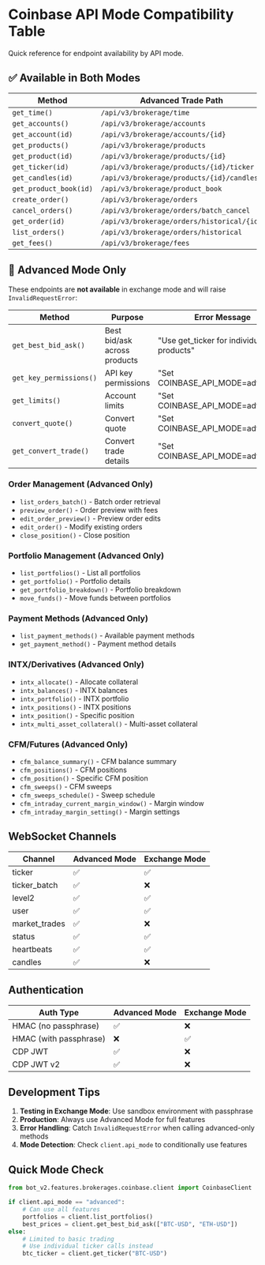 # Coinbase API Mode Compatibility Table

Quick reference for endpoint availability by API mode.

## ✅ Available in Both Modes

| Method | Advanced Trade Path | Exchange Path |
|--------|-------------------|---------------|
| `get_time()` | `/api/v3/brokerage/time` | `/time` |
| `get_accounts()` | `/api/v3/brokerage/accounts` | `/accounts` |
| `get_account(id)` | `/api/v3/brokerage/accounts/{id}` | `/accounts/{id}` |
| `get_products()` | `/api/v3/brokerage/products` | `/products` |
| `get_product(id)` | `/api/v3/brokerage/products/{id}` | `/products/{id}` |
| `get_ticker(id)` | `/api/v3/brokerage/products/{id}/ticker` | `/products/{id}/ticker` |
| `get_candles(id)` | `/api/v3/brokerage/products/{id}/candles` | `/products/{id}/candles` |
| `get_product_book(id)` | `/api/v3/brokerage/product_book` | `/products/{id}/book` |
| `create_order()` | `/api/v3/brokerage/orders` | `/orders` |
| `cancel_orders()` | `/api/v3/brokerage/orders/batch_cancel` | `/orders/{id}` |
| `get_order(id)` | `/api/v3/brokerage/orders/historical/{id}` | `/orders/{id}` |
| `list_orders()` | `/api/v3/brokerage/orders/historical` | `/orders` |
| `get_fees()` | `/api/v3/brokerage/fees` | `/fees` |

## 🚫 Advanced Mode Only

These endpoints are **not available** in exchange mode and will raise `InvalidRequestError`:

| Method | Purpose | Error Message |
|--------|---------|---------------|
| `get_best_bid_ask()` | Best bid/ask across products | "Use get_ticker for individual products" |
| `get_key_permissions()` | API key permissions | "Set COINBASE_API_MODE=advanced" |
| `get_limits()` | Account limits | "Set COINBASE_API_MODE=advanced" |
| `convert_quote()` | Convert quote | "Set COINBASE_API_MODE=advanced" |
| `get_convert_trade()` | Convert trade details | "Set COINBASE_API_MODE=advanced" |

### Order Management (Advanced Only)
- `list_orders_batch()` - Batch order retrieval
- `preview_order()` - Order preview with fees
- `edit_order_preview()` - Preview order edits
- `edit_order()` - Modify existing orders
- `close_position()` - Close position

### Portfolio Management (Advanced Only)
- `list_portfolios()` - List all portfolios
- `get_portfolio()` - Portfolio details
- `get_portfolio_breakdown()` - Portfolio breakdown
- `move_funds()` - Move funds between portfolios

### Payment Methods (Advanced Only)
- `list_payment_methods()` - Available payment methods
- `get_payment_method()` - Payment method details

### INTX/Derivatives (Advanced Only)
- `intx_allocate()` - Allocate collateral
- `intx_balances()` - INTX balances
- `intx_portfolio()` - INTX portfolio
- `intx_positions()` - INTX positions
- `intx_position()` - Specific position
- `intx_multi_asset_collateral()` - Multi-asset collateral

### CFM/Futures (Advanced Only)
- `cfm_balance_summary()` - CFM balance summary
- `cfm_positions()` - CFM positions
- `cfm_position()` - Specific CFM position
- `cfm_sweeps()` - CFM sweeps
- `cfm_sweeps_schedule()` - Sweep schedule
- `cfm_intraday_current_margin_window()` - Margin window
- `cfm_intraday_margin_setting()` - Margin settings

## WebSocket Channels

| Channel | Advanced Mode | Exchange Mode |
|---------|--------------|---------------|
| ticker | ✅ | ✅ |
| ticker_batch | ✅ | ❌ |
| level2 | ✅ | ✅ |
| user | ✅ | ✅ |
| market_trades | ✅ | ❌ |
| status | ✅ | ✅ |
| heartbeats | ✅ | ✅ |
| candles | ✅ | ❌ |

## Authentication

| Auth Type | Advanced Mode | Exchange Mode |
|-----------|--------------|---------------|
| HMAC (no passphrase) | ✅ | ❌ |
| HMAC (with passphrase) | ❌ | ✅ |
| CDP JWT | ✅ | ❌ |
| CDP JWT v2 | ✅ | ❌ |

## Development Tips

1. **Testing in Exchange Mode**: Use sandbox environment with passphrase
2. **Production**: Always use Advanced Mode for full features
3. **Error Handling**: Catch `InvalidRequestError` when calling advanced-only methods
4. **Mode Detection**: Check `client.api_mode` to conditionally use features

## Quick Mode Check

```python
from bot_v2.features.brokerages.coinbase.client import CoinbaseClient

if client.api_mode == "advanced":
    # Can use all features
    portfolios = client.list_portfolios()
    best_prices = client.get_best_bid_ask(["BTC-USD", "ETH-USD"])
else:
    # Limited to basic trading
    # Use individual ticker calls instead
    btc_ticker = client.get_ticker("BTC-USD")
```

